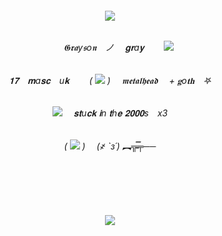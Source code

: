 




<h6 align="center">
<img src="https://64.media.tumblr.com/da5c91f365c2c7ae2eedacfd3050c02c/829408b5ef980534-ee/s540x810/2b4020c19b959bbb46ebac755109beff91b84e06.pnj"/>

<h6 align="center">

　　𝕲𝖗𝖆y𝖘o𝖓　ノ　 𝐠𝐫a𝐲　　 <img src="https://64.media.tumblr.com/e3bb812e205a4ed1d69288401de47cb9/9226d5fa51148c7a-fc/s100x200/a6532f338ec288f146dddffe4254423a68bc49ad.gifv"/>

<h6 align="center">

𝟏𝟕　𝐦a𝐬𝐜　u𝐤　　 ( <img src="https://gifcity.carrd.co/assets/images/gallery94/5bdb3a81.gif?v=d32b0bb8"/> )　 𝖒𝖊𝖙𝖆𝖑𝖍𝖊𝖆𝖉 　+   𝐠o𝐭𝐡　𖤐 


<h6 align="center">

<img src="https://64.media.tumblr.com/bd07350707c055f76da8ee720f9f86cd/40413f7e689c669e-aa/s100x200/9f8cffed3fc6f7c5013cb39aee9a16e0ec23f5b2.gifv"/> 　𝐬𝐭u𝐜𝐤 𝐢n 𝐭h𝐞 𝟐𝟎𝟎𝟎s　x3

<h6 align="center">

( <img src="https://64.media.tumblr.com/a47e1590f634ce17a70eeefdf6e1a621/2e220f9d268f7399-74/s75x75_c1/f97b7fc5197699151f322e13161fc90321b6feb3.gifv"/> )  　(҂ `з´) ︻╦̵̵̿╤──

<h6 align="center">
 
 　 　 　 　 　 　 
 
　 　 　 　 　 
 
<img src="https://64.media.tumblr.com/4d5995399d2d119230c08c3d5fc5428e/a59bc8ddf2ecf3d4-ec/s1280x1920/7d09bf0640da4bfa3eb48e28c07c7d2e36bb5126.gifv"/>
